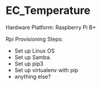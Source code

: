 # EC_Temperature



Hardware Platform: Raspberry Pi B+

Rpi Provisioning Steps:
- Set up Linux OS
- Set up Samba.
- Set up pip3
- Set up virtualenv with pip
- anything else?
